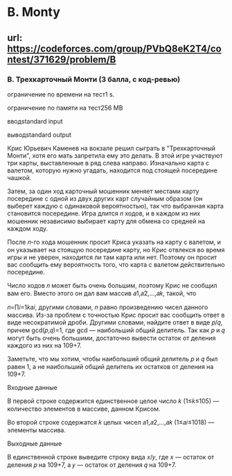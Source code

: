 # B. Monty

## url: https://codeforces.com/group/PVbQ8eK2T4/contest/371629/problem/B

### B. Трехкарточный Монти (3 балла, с код-ревью)

ограничение по времени на тест1 s.

ограничение по памяти на тест256 MB

вводstandard input

выводstandard output

Крис Юрьевич Каменев на вокзале решил сыграть в "Трехкарточный Монти", хотя его мать запретила ему это делать. В этой игре участвуют три карты, выставленные в ряд слева направо. Изначально карта с валетом, которую нужно угадать, находится под стоящей посередине чашкой.

Затем, за один ход карточный мошенник меняет местами карту посередине с одной из двух других карт случайным образом (он выберет каждую с одинаковой вероятностью), так что выбранная карта становится посередине. Игра длится 𝑛 ходов, и в каждом из них мошенник независимо выбирает карту для обмена со средней на каждом ходу.

После 𝑛-го хода мошенник просит Криса указать на карту с валетом, и он указывает на стоящую посередине карту, но Крис отвлекся во время игры и не уверен, находится ли там карта или нет. Поэтому он просит вас сообщить ему вероятность того, что карта с валетом действительно посередине.


Число ходов 𝑛 может быть очень большим, поэтому Крис не сообщил вам его. Вместо этого он дал вам массив 𝑎1,𝑎2,...,𝑎𝑘, такой, что

𝑛=∏𝑖=1𝑘𝑎𝑖,
другими словами, 𝑛 равно произведению чисел данного массива.
Из-за проблем с точностью Крис просит вас сообщить ответ в виде несократимой дроби. Другими словами, найдите ответ в виде 𝑝/𝑞, причем gcd(𝑝,𝑞)=1, где gcd — наибольший общий делитель. Так как 𝑝 и 𝑞 могут быть очень большими, достаточно вывести остаток от деления каждого из них на 109+7.

Заметьте, что мы хотим, чтобы наибольший общий делитель 𝑝 и 𝑞 был равен 1, а не наибольший общий делитель их остатков от деления на 109+7.

Входные данные

В первой строке содержится единственное целое число 𝑘 (1≤𝑘≤105) — количество элементов в массиве, данном Крисом.

Во второй строке содержатся 𝑘 целых чисел 𝑎1,𝑎2,…,𝑎𝑘 (1≤𝑎𝑖≤1018) — элементы массива.

Выходные данные

В единственной строке выведите строку вида 𝑥/𝑦, где 𝑥 — остаток от деления 𝑝 на 109+7, а 𝑦 — остаток от деления 𝑞 на 109+7.

